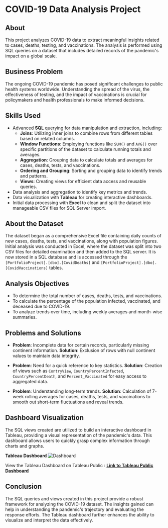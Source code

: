 # COVID-19 Data Analysis Project

## About
This project analyzes COVID-19 data to extract meaningful insights related to cases, deaths, testing, and vaccinations. The analysis is performed using SQL queries on a dataset that includes detailed records of the pandemic's impact on a global scale.

## Business Problem
The ongoing COVID-19 pandemic has posed significant challenges to public health systems worldwide. Understanding the spread of the virus, the effectiveness of testing, and the impact of vaccinations is crucial for policymakers and health professionals to make informed decisions.

## Skills Used
- Advanced **SQL** querying for data manipulation and extraction, including:
  - **Joins**: Utilizing inner joins to combine rows from different tables based on related columns.
  - **Window Functions**: Employing functions like `SUM()` and `AVG()` over specific partitions of the dataset to calculate running totals and averages.
  - **Aggregation**: Grouping data to calculate totals and averages for cases, deaths, tests, and vaccinations.
  - **Ordering and Grouping**: Sorting and grouping data to identify trends and patterns.
  - **Views**: Creating views for efficient data access and reusable queries.
- Data analysis and aggregation to identify key metrics and trends.
- Data visualization with **Tableau** for creating interactive dashboards.
- Initial data processing with **Excel** to clean and split the dataset into manageable CSV files for SQL Server import.

## About the Dataset
The dataset began as a comprehensive Excel file containing daily counts of new cases, deaths, tests, and vaccinations, along with population figures. Initial analysis was conducted in Excel, where the dataset was split into two CSV files for detailed examination and then added to the SQL server. It is now stored in a SQL database and is accessed through the `[PortfolioProject].[dbo].[CovidDeaths]` and `[PortfolioProject].[dbo].[CovidVaccinations]` tables.

## Analysis Objectives
- To determine the total number of cases, deaths, tests, and vaccinations.
- To calculate the percentage of the population infected, vaccinated, and deceased due to COVID-19.
- To analyze trends over time, including weekly averages and month-wise summaries.

## Problems and Solutions
- **Problem**: Incomplete data for certain records, particularly missing continent information.
  **Solution**: Exclusion of rows with null continent values to maintain data integrity.
  
- **Problem**: Need for a quick reference to key statistics.
  **Solution**: Creation of views such as `ContryView`, `CountryPercentInfected`, `CountryPercentDeath`, and `Percent_Vaccinated` for easy access to aggregated data.

- **Problem**: Understanding long-term trends.
  **Solution**: Calculation of 7-week rolling averages for cases, deaths, tests, and vaccinations to smooth out short-term fluctuations and reveal trends.

## Dashboard Visualization
The SQL views created are utilized to build an interactive dashboard in Tableau, providing a visual representation of the pandemic's data. This dashboard allows users to quickly grasp complex information through charts and graphs.

**Tableau Dashboard**
![Dashboard](https://github.com/naveenhmg1619/Covid19-Data-Analysis/assets/119645691/288c94ad-0b70-4513-98b2-396a16af7d3a)

View the Tableau Dashboard on Tableau Public : [**Link to Tableau Public Dashboard**](https://public.tableau.com/views/CovidCaseTableauAnalysis/Dashboard1?:language=en-US&:sid=&:display_count=n&:origin=viz_share_link)

## Conclusion
The SQL queries and views created in this project provide a robust framework for analyzing the COVID-19 dataset. The insights gained can help in understanding the pandemic's trajectory and evaluating the response efforts. The Tableau dashboard further enhances the ability to visualize and interpret the data effectively.

